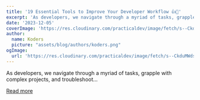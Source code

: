 ```yaml
---
title: '19 Essential Tools to Improve Your Developer Workflow 👍💯'
excerpt: 'As developers, we navigate through a myriad of tasks, grapple with complex projects, and troubleshoot...'
date: '2023-12-05'
coverImage: 'https://res.cloudinary.com/practicaldev/image/fetch/s--CkduMWds--/c_imagga_scale,f_auto,fl_progressive,h_420,q_auto,w_1000/https://dev-to-uploads.s3.amazonaws.com/uploads/articles/zvvhhx8xval37o3j4krl.png'
author:
  name: Koders
  picture: "assets/blog/authors/koders.png"
ogImage:
  url: 'https://res.cloudinary.com/practicaldev/image/fetch/s--CkduMWds--/c_imagga_scale,f_auto,fl_progressive,h_420,q_auto,w_1000/https://dev-to-uploads.s3.amazonaws.com/uploads/articles/zvvhhx8xval37o3j4krl.png'
---
```


As developers, we navigate through a myriad of tasks, grapple with complex projects, and troubleshoot...

[Read more](https://dev.to/madza/19-essential-tools-to-improve-your-developer-workflow-4fi0)
